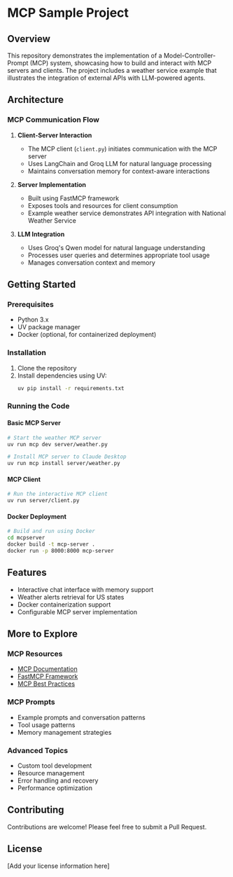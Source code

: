# MCP Sample Project

## Overview
This repository demonstrates the implementation of a Model-Controller-Prompt (MCP) system, showcasing how to build and interact with MCP servers and clients. The project includes a weather service example that illustrates the integration of external APIs with LLM-powered agents.

## Architecture

### MCP Communication Flow
1. **Client-Server Interaction**
   - The MCP client (`client.py`) initiates communication with the MCP server
   - Uses LangChain and Groq LLM for natural language processing
   - Maintains conversation memory for context-aware interactions

2. **Server Implementation**
   - Built using FastMCP framework
   - Exposes tools and resources for client consumption
   - Example weather service demonstrates API integration with National Weather Service

3. **LLM Integration**
   - Uses Groq's Qwen model for natural language understanding
   - Processes user queries and determines appropriate tool usage
   - Manages conversation context and memory

## Getting Started

### Prerequisites
- Python 3.x
- UV package manager
- Docker (optional, for containerized deployment)

### Installation
1. Clone the repository
2. Install dependencies using UV:
   ```bash
   uv pip install -r requirements.txt
   ```

### Running the Code

#### Basic MCP Server
```bash
# Start the weather MCP server
uv run mcp dev server/weather.py

# Install MCP server to Claude Desktop
uv run mcp install server/weather.py
```

#### MCP Client
```bash
# Run the interactive MCP client
uv run server/client.py
```

#### Docker Deployment
```bash
# Build and run using Docker
cd mcpserver
docker build -t mcp-server .
docker run -p 8000:8000 mcp-server
```

## Features
- Interactive chat interface with memory support
- Weather alerts retrieval for US states
- Docker containerization support
- Configurable MCP server implementation

## More to Explore

### MCP Resources
- [MCP Documentation](https://docs.mcp.dev)
- [FastMCP Framework](https://github.com/fastmcp/fastmcp)
- [MCP Best Practices](https://docs.mcp.dev/best-practices)

### MCP Prompts
- Example prompts and conversation patterns
- Tool usage patterns
- Memory management strategies

### Advanced Topics
- Custom tool development
- Resource management
- Error handling and recovery
- Performance optimization

## Contributing
Contributions are welcome! Please feel free to submit a Pull Request.

## License
[Add your license information here]
